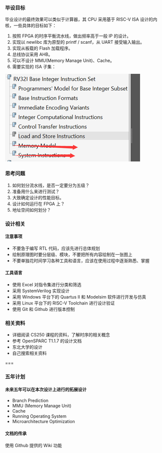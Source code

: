 ### 毕设目标
毕业设计的最终效果可以类似于计算器，其 CPU 采用基于 RISC-V ISA 设计的内核，一些具体的目标如下：

1. 按照 FPGA 的时序平衡流水线，做出频率高于一般 IP 的设计。
2. 实现以 newlibc 库为原型的 printf / scanf，从 UART 接受输入输出。
3. 实现从板载的 Flash 加载程序。
4. 总线协议采用 AHB。
5. 可以不设计 MMU(Memory Manage Unit)、Cache。
6. 需要实现的 ISA 子集：

![ISA subset][1]

### 思考问题
1. 如何划分流水线，是否一定要分为五级？
2. 准备用什么来进行测试？
3. 大致确定设计的性能目标。
4. 设计如何运行在 FPGA 上？
5. 地址空间如何划分？

### 设计相关
#### 注意事项
+ 不要急于编写 RTL 代码，应该先进行总体规划
+ 绘制原理图时要分层级、模块，不要把所有内容绘制在一张图上
+ 不要单独花时间学习各种工具和语言，应该在使用过程中逐渐熟悉、掌握

#### 工具语言
+ 使用 Excel 对指令集进行分类和筛选
+ 采用 SystemVerilog 实现设计
+ 采用 Windows 平台下的 Quartus II 和 Modelsim 软件进行开发与仿真
+ 采用 Linux 平台下的 RISC-V Toolchain 进行设计验证
+ 使用 Git 和 Github 进行版本控制

### 相关资料
+ 详细阅读 CS250 课程的资料，了解时序的相关概念
+ 参考 OpenSPARC T1.1.7 的设计文档
+ 东北大学的设计
+ 自己搜索相关资料

===

### 五年计划
#### 未来五年可以在本次设计上进行的拓展设计
+ Branch Prediction
+ MMU (Memory Manage Unit)
+ Cache
+ Running Operating System
+ Microarchitecture Optimization

#### 文档的传承
使用 Github 提供的 Wiki 功能


[1]: /assets/isa_subset.png